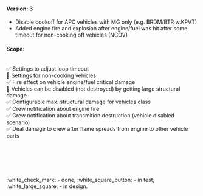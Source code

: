 #### Version: 3

- Disable cookoff for APC vehicles with MG only (e.g. BRDM/BTR w.KPVT)
- Added engine fire and explosion after engine/fuel was hit after some timeout for non-cooking off vehicles (NCOV)

#### Scope:
<br/>:white_check_mark: Settings to adjust loop timeout
<br/>:white_square_button: Settings for non-cooking vehicles
<br/>:white_check_mark: Fire effect on vehicle engine/fuel critical damage
<br/>:white_square_button: Vehicles can be disabled (not destroyed) by getting large structural damage
<br/>:white_check_mark: Configurable max. structural damage for vehicles class
<br/>:white_check_mark: Crew notification about engine fire
<br/>:white_check_mark: Crew notification about transmition destruction (vehicle disabled scenario)
<br/>:white_check_mark: Deal damage to crew after flame spreads from engine to other vehicle parts

<br />
<br />
<br />
<br />
<br />:white_check_mark: - done; :white_square_button: - in test; :white_large_square: - in design.
